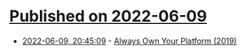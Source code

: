 # [Published on 2022-06-09](index.md)

* [2022-06-09, 20:45:09](https://news.ycombinator.com/item?id=31686615) - [Always Own Your Platform (2019)](http://www.alwaysownyourplatform.com/)
